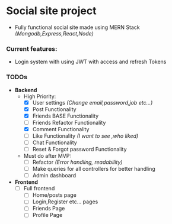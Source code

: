 # Social site project

- Fully functional social site made using MERN Stack _(Mongodb,Express,React,Node)_

### Current features:

- Login system with using JWT with access and refresh Tokens

### TODOs

- **Backend**
  - High Priority:
    - [x] User settings _(Change email,password,job etc...)_
    - [x] Post Functionality
    - [x] Friends BASE Functionality
    - [ ] Friends Refactor Functionality
    - [x] Comment Functionality
    - [ ] Like Functionality _(I want to see ,who liked)_
    - [ ] Chat Functionality
    - [ ] Reset & Forgot password Functionality
  - Must do after MVP:
    - [ ] Refactor _(Error handling, readability)_
    - [ ] Make queries for all controllers for better handling
    - [ ] Admin dashboard
- **Frontend**
  - [ ] Full frontend
    - [ ] Home/posts page
    - [ ] Login,Register etc... pages
    - [ ] Friends Page
    - [ ] Profile Page
